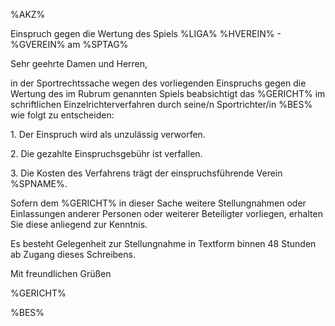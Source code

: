 %AKZ%

Einspruch gegen die Wertung des Spiels %LIGA% %HVEREIN% - %GVEREIN% am
%SPTAG%

Sehr geehrte Damen und Herren,

in der Sportrechtssache wegen des vorliegenden Einspruchs gegen die
Wertung des im Rubrum genannten Spiels beabsichtigt das %GERICHT% im
schriftlichen Einzelrichterverfahren durch seine/n Sportrichter/in %BES%
wie folgt zu entscheiden:

1\. Der Einspruch wird als unzulässig verworfen.

2\. Die gezahlte Einspruchsgebühr ist verfallen.

3\. Die Kosten des Verfahrens trägt der einspruchsführende Verein
%SPNAME%.

Sofern dem %GERICHT% in dieser Sache weitere Stellungnahmen oder
Einlassungen anderer Personen oder weiterer Beteiligter vorliegen,
erhalten Sie diese anliegend zur Kenntnis.

Es besteht Gelegenheit zur Stellungnahme in Textform binnen 48 Stunden
ab Zugang dieses Schreibens.

Mit freundlichen Grüßen

%GERICHT%

%BES%
